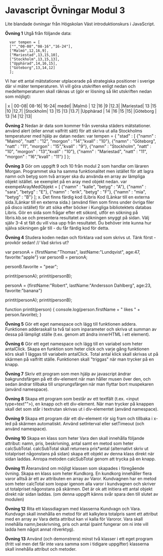 # Javascript Övningar Modul 3
Lite blandade övningar från Högskolan Väst introduktionskurs i JavaScript.


**Övning 1**
Utgå från följande data:
      
      var tempen = [ 
      ["","00-08","08-16","16-24"], 
      ["Malmö",12,16,9], 
      ["Mariestad",13,15,10], 
      ["Stockholm",13,15,13], 
      ["Upphärad",14,16,15], 
      ["Göteborg",13,14,12] 
      ];

Vi har ett antal mätstationer utplacerade på strategiska positioner i sverige där vi mäter temperaturen. Vi vill göra utskriften enligt nedan och medeltemperaturen skall räknas ut (gör er lösning så likt utskriften nedan som möjligt):

| x       |	  00-08|	08-16| 16-24|	medel|
|Malmö	  |   12	|16	|9	|12.3|
|Mariestad|   13	|15	|10	|12.7|
|Stockholm|   13	|15	|13	|13.7|
|Upphärad	|   14	|16	|15	|15|
|Göteborg	|   13	|14	|12	|13|


**Övning 2**
Nedan är data som kommer från svenska städers mätstationer. använd alert (eller annat valfritt sätt) för att skriva ut alla Stockholms temperaturer med hjälp av datan nedan:
var tempen = {
"stad" : [
{"namn" : "Malmö", "natt" : "12", "morgon" : "14","kvall" : "10"},
{"namn" : "Göteborg", "natt" : "11", "morgon" : "15","kvall" : "9"},
{"namn" : "Stockholm", "natt" : "10", "morgon" : "13","kvall" : "10"},
{"namn" : "Mariestad", "natt" : "11", "morgon" : "16","kvall" : "11"}
]
};

**Övning 3**
 Gör om uppgift 9 och 10 från modul 2 som handlar om läraren Morgan. Programmet ska ha samma funktionalitet men istället för att lagra namn och betyg som två arrayer ska du använda en array av lämpliga objekt istället. se exemplet på en aray med objekt nedan.
var exempelArayMedObjekt = [
{"namn" : "kalle", "betyg" : "A"},
{"namn" : "sara", "betyg" : "E"},
{"namn" : "erik", "betyg" : "F"},
{"namn" : "mia", "betyg" : "B"}
];
x. Det finns färdig kod (Libris Kod (Länkar till en externa sida.)Länkar till en externa sida.) (använd filen som finns under övriga filer på disco istället) för att söka efter böcker i Kungliga bibliotektets databas Libris. Gör en sida som frågar efter ett sökord, utför en sökning på libris.kb.se och presentera resultatet av sökningen snyggt på sidan. Välj själv 3-4 st fält du vill visa upp från resultatet. Du behöver inte kunna hur själva sökningen går till - du får färdig kod för detta.


**Övning 4**
Studera koden nedan och förklara vad som skrivs ut. Tänk först - provkör sedan!
// Vad skrivs ut?

var personA = {firstName:"Thomas", lastName:"Lundqvist", age:47, favorite:"apple"}
var personB = personA;

personB.favorite = "pear";

printit(personA);
printit(personB);

personA = {firstName:"Robert", lastName:"Andersson Dahlberg", age:23, favorite:"banana"} 

printit(personA);
printit(personB);

function printit(person) {
     console.log(person.firstName + " likes " + person.favorite);
}

**Övning 5**
Gör ett eget namespace och lägg till funktionen addera. Funktionen adderaskall ta två tal som inparameter och skriva ut summan av dessa på lämpligt ställe (t.ex. genom att ändra innerHTML i ett element).

**Övning 6**
Gör ett eget namespace och lägg till en variabel som heter antalClick. Skapa en funktion som heter click och varje gång funktionen körs skall 1 läggas till variabeln antalClick. Total antal klick skall skrivas ut på skärmen på valfritt ställe. Funktionen skall "triggas" när man trycker på en knapp.


**Övning 7**
Skriv ett program som men hjälp av javascript ändrar bakgrundsfärgen på ett div-element när man håller musen över den, och sedan ändrar tillbaka till ursprungsfärgen när man flyttar bort muspekaren (använd namespace).

**Övning 8**
Skapa ett program som består av ett textfält (t.ex. <input type=text"">), en knapp och ett div-element. När man trycker på knappen skall det som står i textrutan skrivas ut i div-elementet (använd namespace).

**Övning 9**
Skapa ett program där ett div-element rör sig fram och tillbaka i x-led på skärmen automatiskt. Använd setInterval eller setTimeout (och använd namespace).

**Övning 10**
Skapa en klass som heter Vara den skall innehålla följande attribut: namn, pris, beskrivning, antal samt en metod som heter calcSubTotal. calcSubTotal skall returnera pris*antal (alternativt skriv ut totalpriset någonstans på sidan) skapa ett objekt av denna klass direkt när sidan laddas. Anropa metoden calcSubTotal genom att trycka på en knapp.

**Övning 11**
Återanvänd om möjligt klassen som skapades i föregående övning. Skapa en klass som heter Kundkorg. En kundkorg innehåller flera varor alltså är ett av attributen en array av Varor. Kundvagnen har en metod som heter calcTotal som loopar igenom alla varor i kundvagnen och skriver ut totalpriset någonstans på skärmen. Det är ok att initiera ett antal objekt direkt när sidan laddas. (om denna uppgift känns svår spara den till slutet av modulen)

**Övning 12**
Rita ett klassdiagram med klasserna Kundvagn och Vara. Kundvagn skall innehålla en metod för att kalkylera totalpris samt ett attribut med en array av Vara detta attribut kan vi kalla för Varoror. Vara skall innehålla namn,beskrivning, pris och antal (paint fungerar om ni inte vill ladda hem något annat ritverktyg).

**Övning 13**
Använd (och demonstrera) minst två klasser i ett eget program (fritt val men det får inte vara samma som i tidigare uppgifter) klasserna skall innehålla attribut och metoder. 
